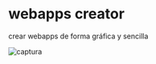# webapps creator
crear webapps de forma gráfica y sencilla

![captura](https://github.com/krafairus/webapps-creator-ui/assets/64279814/d2f925ca-ab61-41e7-9038-279ea3634920)

